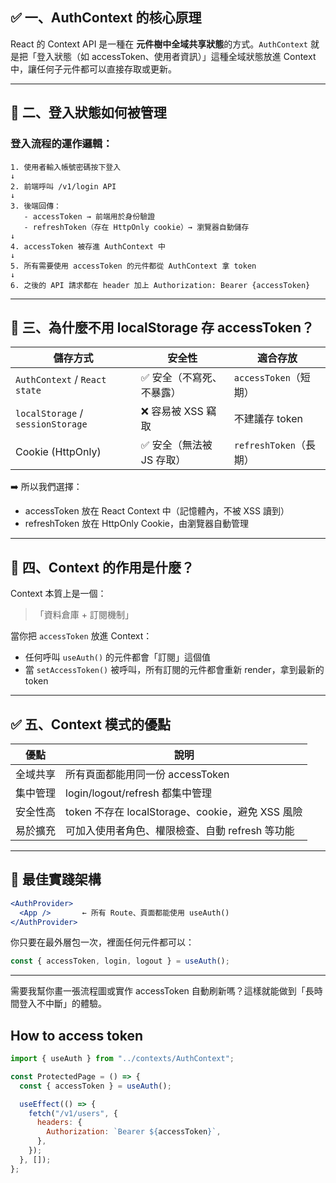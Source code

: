 ## ✅ 一、AuthContext 的核心原理

React 的 Context API 是一種在 **元件樹中全域共享狀態**的方式。`AuthContext` 就是把「登入狀態（如 accessToken、使用者資訊）」這種全域狀態放進 Context 中，讓任何子元件都可以直接存取或更新。

---

## 🔄 二、登入狀態如何被管理

### 登入流程的運作邏輯：

```
1. 使用者輸入帳號密碼按下登入
↓
2. 前端呼叫 /v1/login API
↓
3. 後端回傳：
   - accessToken → 前端用於身份驗證
   - refreshToken（存在 HttpOnly cookie）→ 瀏覽器自動儲存
↓
4. accessToken 被存進 AuthContext 中
↓
5. 所有需要使用 accessToken 的元件都從 AuthContext 拿 token
↓
6. 之後的 API 請求都在 header 加上 Authorization: Bearer {accessToken}
```

---

## 🧠 三、為什麼不用 localStorage 存 accessToken？

| 儲存方式 | 安全性 | 適合存放 |
|----------|--------|-----------|
| `AuthContext` / `React state` | ✅ 安全（不寫死、不暴露） | `accessToken`（短期） |
| `localStorage` / `sessionStorage` | ❌ 容易被 XSS 竊取 | 不建議存 token |
| Cookie (HttpOnly) | ✅ 安全（無法被 JS 存取） | `refreshToken`（長期） |

➡️ 所以我們選擇：
- accessToken 放在 React Context 中（記憶體內，不被 XSS 讀到）
- refreshToken 放在 HttpOnly Cookie，由瀏覽器自動管理

---

## 🔁 四、Context 的作用是什麼？

Context 本質上是一個：

> 「資料倉庫 + 訂閱機制」

當你把 `accessToken` 放進 Context：
- 任何呼叫 `useAuth()` 的元件都會「訂閱」這個值
- 當 `setAccessToken()` 被呼叫，所有訂閱的元件都會重新 render，拿到最新的 token

---

## ✅ 五、Context 模式的優點

| 優點 | 說明 |
|------|------|
| 全域共享 | 所有頁面都能用同一份 accessToken |
| 集中管理 | login/logout/refresh 都集中管理 |
| 安全性高 | token 不存在 localStorage、cookie，避免 XSS 風險 |
| 易於擴充 | 可加入使用者角色、權限檢查、自動 refresh 等功能 |

---

## 🔐 最佳實踐架構

```jsx
<AuthProvider>
  <App />       ← 所有 Route、頁面都能使用 useAuth()
</AuthProvider>
```

你只要在最外層包一次，裡面任何元件都可以：

```js
const { accessToken, login, logout } = useAuth();
```

---

需要我幫你畫一張流程圖或實作 accessToken 自動刷新嗎？這樣就能做到「長時間登入不中斷」的體驗。
## How to access token
```js
import { useAuth } from "../contexts/AuthContext";

const ProtectedPage = () => {
  const { accessToken } = useAuth();

  useEffect(() => {
    fetch("/v1/users", {
      headers: {
        Authorization: `Bearer ${accessToken}`,
      },
    });
  }, []);
};
```